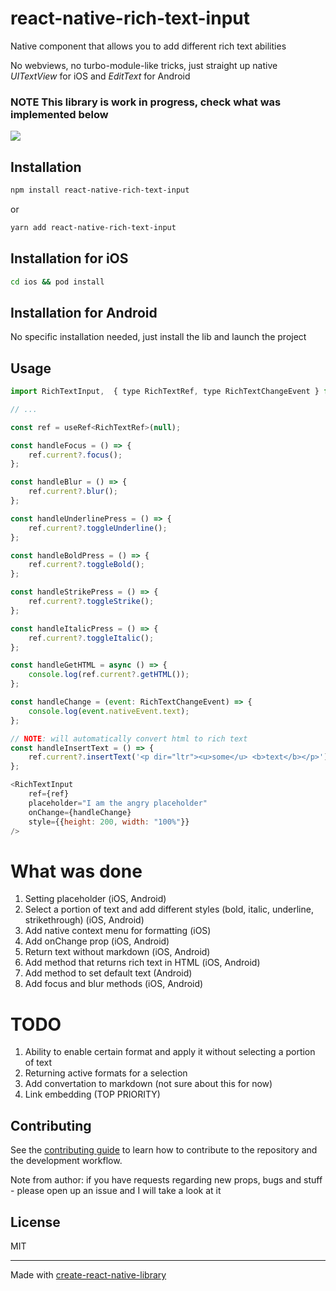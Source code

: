 # react-native-rich-text-input

Native component that allows you to add different rich text abilities

No webviews, no turbo-module-like tricks, just straight up native _UITextView_ for iOS and _EditText_ for Android

### NOTE This library is work in progress, check what was implemented below

![](https://github.com/IslamRustamov/react-native-rich-text-input/blob/main/public/iPhone.gif)

## Installation

```sh
npm install react-native-rich-text-input
```

or

```sh
yarn add react-native-rich-text-input
```

## Installation for iOS

```sh
cd ios && pod install
```

## Installation for Android

No specific installation needed, just install the lib and launch the project

## Usage

```js
import RichTextInput,  { type RichTextRef, type RichTextChangeEvent } from 'react-native-rich-text-input';

// ...

const ref = useRef<RichTextRef>(null);

const handleFocus = () => {
    ref.current?.focus();
};

const handleBlur = () => {
    ref.current?.blur();
};

const handleUnderlinePress = () => {
    ref.current?.toggleUnderline();
};

const handleBoldPress = () => {
    ref.current?.toggleBold();
};

const handleStrikePress = () => {
    ref.current?.toggleStrike();
};

const handleItalicPress = () => {
    ref.current?.toggleItalic();
};

const handleGetHTML = async () => {
    console.log(ref.current?.getHTML());
};

const handleChange = (event: RichTextChangeEvent) => {
    console.log(event.nativeEvent.text);
};

// NOTE: will automatically convert html to rich text
const handleInsertText = () => {
    ref.current?.insertText('<p dir="ltr"><u>some</u> <b>text</b></p>');
};

<RichTextInput
    ref={ref}
    placeholder="I am the angry placeholder"
    onChange={handleChange}
    style={{height: 200, width: "100%"}}
/>
```

# What was done

1. Setting placeholder (iOS, Android)
2. Select a portion of text and add different styles (bold, italic, underline, strikethrough) (iOS, Android)
3. Add native context menu for formatting (iOS)
4. Add onChange prop (iOS, Android)
5. Return text without markdown (iOS, Android)
6. Add method that returns rich text in HTML (iOS, Android)
7. Add method to set default text (Android)
8. Add focus and blur methods (iOS, Android)

# TODO

1. Ability to enable certain format and apply it without selecting a portion of text
2. Returning active formats for a selection
3. Add convertation to markdown (not sure about this for now)
4. Link embedding (TOP PRIORITY)

## Contributing

See the [contributing guide](CONTRIBUTING.md) to learn how to contribute to the repository and the development workflow.

Note from author: if you have requests regarding new props, bugs and stuff - please open up an issue and I will take a look at it

## License

MIT

---

Made with [create-react-native-library](https://github.com/callstack/react-native-builder-bob)
